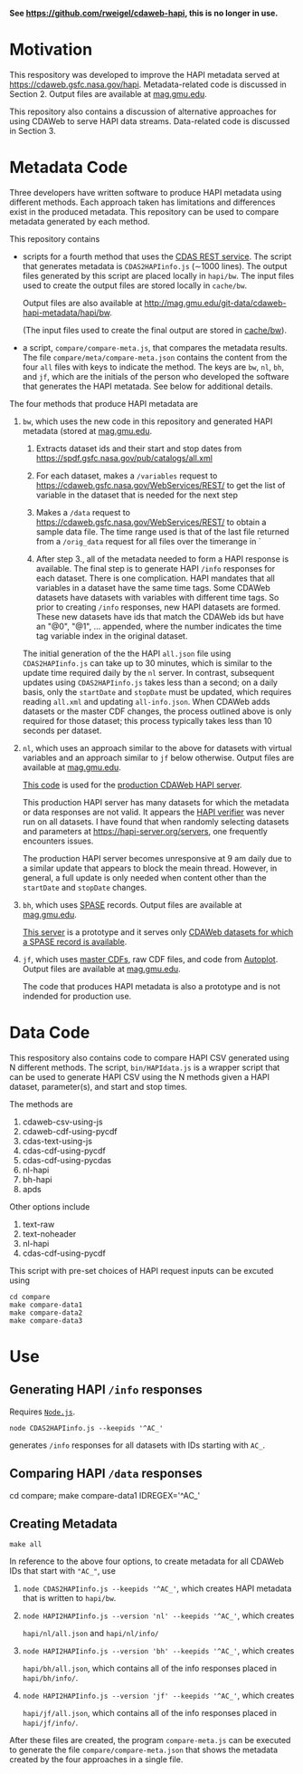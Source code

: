 **See https://github.com/rweigel/cdaweb-hapi, this is no longer in use.**

# Motivation

This respository was developed to improve the HAPI metadata served at https://cdaweb.gsfc.nasa.gov/hapi. Metadata-related code is discussed in Section 2. Output files are available at [mag.gmu.edu](http://mag.gmu.edu/git-data/cdaweb-hapi-metadata/hapi/bw).

This repository also contains a discussion of alternative approaches for using CDAWeb to serve HAPI data streams. Data-related code is discussed in Section 3.

# Metadata Code

Three developers have written software to produce HAPI metadata using different methods. Each approach taken has limitations and differences exist in the produced metadata. This repository can be used to compare metadata generated by each method.

This repository contains

* scripts for a fourth method that uses the [CDAS REST service](https://cdaweb.gsfc.nasa.gov/WebServices/REST/). The script that generates metadata is `CDAS2HAPIinfo.js` ($\sim$1000 lines). The output files generated by this script are placed locally in `hapi/bw`. The input files used to create the output files are stored locally in `cache/bw`.

   Output files are also available at http://mag.gmu.edu/git-data/cdaweb-hapi-metadata/hapi/bw.
   
   (The input files used to create the final output are stored in [cache/bw](http://mag.gmu.edu/git-data/cdaweb-hapi-metadata/cache/bw)).

* a script, `compare/compare-meta.js`, that compares the metadata results. The file `compare/meta/compare-meta.json` contains the content from the four `all` files with keys to indicate the method. The keys are `bw`, `nl`, `bh`, and `jf`, which are the initials of the person who developed the software that generates the HAPI metatada. See below for additional details.

The four methods that produce HAPI metadata are

1. `bw`, which uses the new code in this repository and generated HAPI metadata (stored at [mag.gmu.edu](http://mag.gmu.edu/git-data/hapi/bw).

   1. Extracts dataset ids and their start and stop dates from https://spdf.gsfc.nasa.gov/pub/catalogs/all.xml

   2. For each dataset, makes a `/variables` request to https://cdaweb.gsfc.nasa.gov/WebServices/REST/ to get the list of variable in the dataset that is needed for the next step

   3. Makes a `/data` request to https://cdaweb.gsfc.nasa.gov/WebServices/REST/ to obtain a sample data file. The time range used is that of the last file returned from a `/orig_data` request for all files over the timerange in `

   4. After step 3., all of the metadata needed to form a HAPI response is available. The final step is to generate HAPI `/info` responses for each dataset. There is one complication. HAPI mandates that all variables in a dataset have the same time tags. Some CDAWeb datasets have datasets with variables with different time tags. So prior to creating `/info` responses, new HAPI datasets are formed. These new datasets have ids that match the CDAWeb ids but have an "@0", "@1", ... appended, where the number indicates the time tag variable index in the original dataset.

   The initial generation of the the HAPI `all.json` file using `CDAS2HAPIinfo.js` can take up to 30 minutes, which is similar to the update time required daily by the `nl` server. In contrast, subsequent updates using `CDAS2HAPIinfo.js` takes less than a second; on a daily basis, only the `startDate` and `stopDate` must be updated, which requires reading `all.xml` and updating `all-info.json`. When CDAWeb adds datasets or the master CDF changes, the process outlined above is only required for those dataset; this process typically takes less than 10 seconds per dataset.

2. `nl`, which uses an approach similar to the above for datasets with virtual variables and an approach similar to `jf` below otherwise. Output files are available at [mag.gmu.edu](http://mag.gmu.edu/git-data/hapi/nl).

   [This code](https://git.mysmce.com/spdf/hapi-nand) is used for the [production CDAWeb HAPI server](https://cdaweb.gsfc.nasa.gov/hapi).

   This production HAPI server has many datasets for which the metadata or data responses are not valid. It appears the [HAPI verifier](https://hapi-server.org/verify) was never run on all datasets. I have found that when randomly selecting datasets and parameters at https://hapi-server.org/servers, one frequently encounters issues.

   The production HAPI server becomes unresponsive at 9 am daily due to a similar update that appears to block the meain thread. However, in general, a full update is only needed when content other than the `startDate` and `stopDate` changes. 

3. `bh`, which uses [SPASE](https://spase-group.org/) records. Output files are available at [mag.gmu.edu](http://mag.gmu.edu/git-data/hapi/bh).

   [This server](https://cdaweb.gsfc.nasa.gov/registry/hdp/hapi/) is a prototype and it serves only [CDAWeb datasets for which a SPASE record is available](https://github.com/hpde/SMWG/tree/master/Repository/NASA).

4. `jf`, which uses [master CDFs](https://cdaweb.gsfc.nasa.gov/pub/software/cdawlib/0MASTERS/), raw CDF files, and code from [Autoplot](https://sourceforge.net/p/autoplot/code/HEAD/tree/). Output files are available at [mag.gmu.edu](http://mag.gmu.edu/git-data/hapi/jf).

   The code that produces HAPI metadata is also a prototype and is not indended for production use.

# Data Code

This respository also contains code to compare HAPI CSV generated using N different methods. The script, `bin/HAPIdata.js` is a wrapper script that can be used to generate HAPI CSV using the N methods given a HAPI dataset, parameter(s), and start and stop times.

The methods are

1. cdaweb-csv-using-js
2. cdaweb-cdf-using-pycdf
3. cdas-text-using-js
4. cdas-cdf-using-pycdf
5. cdas-cdf-using-pycdas
6. nl-hapi
7. bh-hapi
8. apds

Other options include

1. text-raw
2. text-noheader
3. nl-hapi
4. cdas-cdf-using-pycdf

This script with pre-set choices of HAPI request inputs can be excuted using

```
cd compare
make compare-data1
make compare-data2
make compare-data3
```

# Use

## Generating HAPI `/info` responses

Requires [`Node.js`](https://nodejs.org/en/).

```
node CDAS2HAPIinfo.js --keepids '^AC_'
```

generates `/info` responses for all datasets with IDs starting with `AC_`.

## Comparing HAPI `/data` responses

cd compare; make compare-data1 IDREGEX='^AC_'

## Creating Metadata

```
make all
```

In reference to the above four options, to create metadata for all CDAWeb IDs that start with `"AC_"`, use

1. `node CDAS2HAPIinfo.js --keepids '^AC_'`, which creates HAPI metadata that is written to `hapi/bw`.

2. `node HAPI2HAPIinfo.js --version 'nl' --keepids '^AC_'`, which creates

   `hapi/nl/all.json` and `hapi/nl/info/`

3. `node HAPI2HAPIinfo.js --version 'bh' --keepids '^AC_'`, which creates

   `hapi/bh/all.json`, which contains all of the info responses placed in `hapi/bh/info/`.

4. `node HAPI2HAPIinfo.js --version 'jf' --keepids '^AC_'`, which creates

   `hapi/jf/all.json`, which contains all of the info responses placed in `hapi/jf/info/`.

After these files are created, the program `compare-meta.js` can be executed to generate the file `compare/compare-meta.json` that shows the metadata created by the four approaches in a single file.
